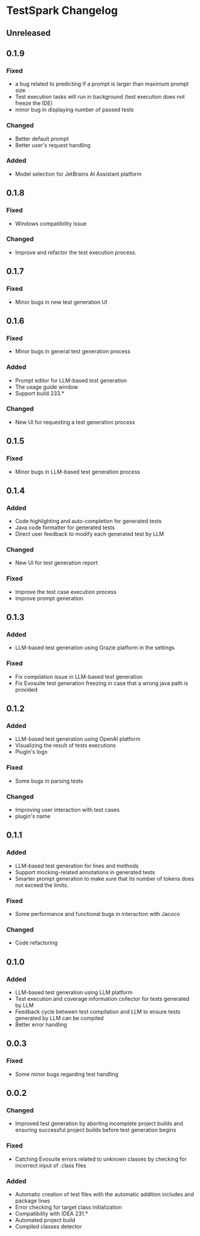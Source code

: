<!-- Keep a Changelog guide -> https://keepachangelog.com -->

# TestSpark Changelog

## Unreleased

## 0.1.9
### Fixed
- a bug related to predicting if a prompt is larger than maximum prompt size
- Test execution tasks will run in background (test execution does not freeze the IDE)
- minor bug in displaying number of passed tests
### Changed
- Better default prompt
- Better user's request handling
### Added
- Model selection for JetBrains AI Assistant platform

## 0.1.8
### Fixed
- Windows compatibility issue
### Changed
- Improve and refactor the test execution process.

## 0.1.7
### Fixed
- Minor bugs in new test generation UI

## 0.1.6
### Fixed
- Minor bugs in general test generation process

### Added
- Prompt editor for LLM-based test generation
- The usage guide window
- Support build 233.*

### Changed
- New UI for requesting a test generation process

## 0.1.5
### Fixed
- Minor bugs in LLM-based test generation process

## 0.1.4

### Added
- Code highlighting and auto-completion for generated tests
- Java code formatter for generated tests
- Direct user feedback to modify each generated test by LLM

### Changed
- New UI for test generation report

### Fixed
- Improve the test case execution process
- Improve prompt generation

## 0.1.3

### Added
- LLM-based test generation using Grazie platform in the settings

### Fixed
- Fix compilation issue in LLM-based test generation
- Fix Evosuite test generation freezing in case that a wrong java path is provided

## 0.1.2

### Added
- LLM-based test generation using OpenAI platform
- Visualizing the result of tests executions
- Plugin's logo

### Fixed
- Some bugs in parsing tests

### Changed
- Improving user interaction with test cases
- plugin's name

## 0.1.1

### Added
- LLM-based test generation for lines and methods
- Support mocking-related annotations in generated tests
- Smarter prompt generation to make sure that its number of tokens does not exceed the limits.

### Fixed
- Some performance and functional bugs in interaction with Jacoco

### Changed
- Code refactoring

## 0.1.0

### Added
- LLM-based test generation using LLM platform
- Test execution and coverage information collector for tests generated by LLM
- Feedback cycle between test compilation and LLM to ensure tests generated by LLM can be compiled
- Better error handling

## 0.0.3

### Fixed
- Some minor bugs regarding test handling

## 0.0.2

### Changed
- Improved test generation by aborting incomplete project builds and ensuring successful project builds before test generation begins

### Fixed
- Catching Evosuite errors related to unknown classes by checking for incorrect input of .class files

### Added
- Automatic creation of test files with the automatic addition includes and package lines
- Error checking for target class initialization
- Compatibility with IDEA 231.*
- Automated project build
- Compiled classes detector
